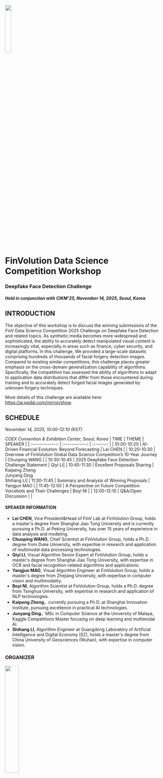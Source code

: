 <img src="https://youke1.picui.cn/s1/2025/10/17/68f1e9aa7bae1.png" width="20%">

# FinVolution Data Science Competition Workshop
### Deepfake Face Detection Challenge
##### Held in conjunction with CIKM'25, November 14, 2025, Seoul, Korea

## INTRODUCTION
The objective of this workshop is to discuss the winning submissions of the FinV Data Science Competition 2025 Challenge on Deepfake Face Detection and related topics. 
As synthetic media becomes more widespread and sophisticated, the ability to accurately detect manipulated visual content is increasingly vital, especially in areas such as finance, cyber security, and digital platforms. In this challenge, We provided a large-scale datasets comprising hundreds of thousands of facial forgery detection images. Compared to existing similar competitions, this challenge places greater emphasis on the cross-domain generalization capability of algorithms. Specifically, the competition has assessed the ability of algorithms to adapt to application data distributions that differ from those encountered during training and to accurately detect forged facial images generated by unknown forgery techniques.

More details of this challenge are available here: https://ai.ppdai.com/mirror/show 

## SCHEDULE
*November 14, 2025, 10:00–12:10 (KST)*

*COEX Convention & Exhibition Center, Seoul, Korea*
|           TIME       |    THEME    | SPEAKER |
| :-------------: | :------------: | :-------:  |
| 10:00-10:20   | AI-Driven Financial Evolution: Beyond Forecasting | Lei CHEN |
| 10:20-10:30   | Overview of FinVolution Global Data Science Competition’s 10-Year Journey	 | Chunping WANG |
| 10:30-10:45  	 | 2025 Deepfake Face Detection Challenge Statement | Qiyi LI|
| 10:45-11:30    | Excellent Proposals Sharing | Kaipeng Zheng<br> Junyang Ding<br> Shihang LI|
| 11:30-11:45    | Summary and Analysis of Winning Proposals | Yangjun MAO |
| 11:45-12:00   | A Perspective on Future Competition: Voicebots and Their Challenges | Boyi NI |
| 12:00-12:10   | 	Q&A/Open Discussion	 | |

#### SPEAKER INFORMATION 
- **Lei CHEN**, Vice President&Head of FinV Lab at FinVolution Group, holds a master's degree from Shanghai Jiao Tong University and is currently pursuing a Ph.D. at Peking University, has over 15 years of experience in data analysis and modeling.
- **Chunping WANG**, Chief Scientist at FinVolution Group, holds a Ph.D. degree from Duke University, with expertise in research and application of multimodal data processing technologies.
- **Qiyi LI**, Visual Algorithm Senior Expert at FinVolution Group, holds a master's degree from Shanghai Jiao Tong University, with expertise in OCR and facial recognition-related algorithms and applications.
- **Yangjun MAO**, Visual Algorithm Engineer at FinVolution Group, holds a master's degree from Zhejiang University, with expertise in computer vision and multimodality.
- **Boyi NI**, Algorithm Scientist at FinVolution Group, holds a Ph.D. degree from Tsinghua University, with expertise in research and application of NLP technologies.
- **Kaipeng Zheng**，currently pursuing a Ph.D. at Shanghai Innovation Institute, pursuing excellence in practical AI technologies.
- **Junyang Ding**，MSc in Computer Science at the University of Malaya, Kaggle Competitions Master focusing on deep learning and multimodal AI.
- **Shihang LI**, Algorithm Engineer at Guangdong Laboratory of Artificial Intelligence and Digital Economy (SZ), holds a master's degree from China University of Geosciences (Wuhan), with expertise in computer vision.
  
### ORGANIZER
<img src="https://youke1.picui.cn/s1/2025/10/15/68ef71ee94c22.png" width="30%">  
